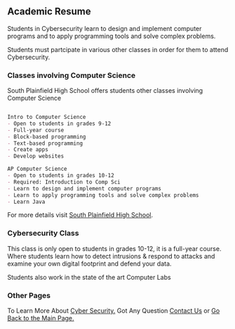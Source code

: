 ## Academic Resume 

Students in Cybersecurity learn to design and implement computer programs and to apply programming tools and solve complex problems.

Students must partcipate in various other classes in order for them to attend Cybersecurity.

### Classes involving Computer Science

South Plainfield High School offers students other classes involving Computer Science

```markdown

Intro to Computer Science 
- Open to students in grades 9-12
- Full-year course
- Block-based programming 
- Text-based programming
- Create apps
- Develop websites

AP Computer Science
- Open to students in grades 10-12
- Required: Introduction to Comp Sci
- Learn to design and implement computer programs 
- Learn to apply programming tools and solve complex problems 
- Learn Java

```

For more details visit [South Plainfield High School](http://spboehs.ss13.sharpschool.com/).

### Cybersecurity Class 

This class is only open to students in grades 10-12, it is a full-year course. Where students learn how to detect intrusions & respond to attacks and examine your own digital footprint and defend your data. 

Students also work in the state of the art Computer Labs

### Other Pages 

To Learn More About [Cyber Security.](https://20nmeza.github.io/Welcome-to-Cyber-Security-/) 
Got Any Question [Contact Us](https://20nmeza.github.io/Contact-Page/)
or [Go Back to the Main Page.](https://20nmeza.github.io/Nilyn-Meza/)
